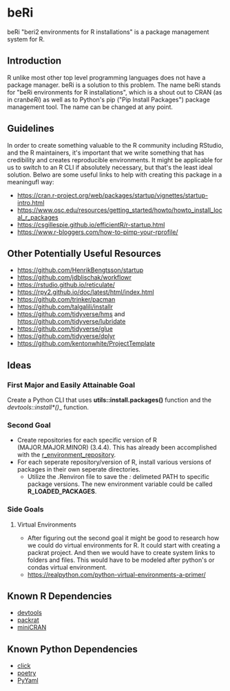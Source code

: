 # beRi
beRi "beri2 environments for R installations" is a package management system for R.


## Introduction

  R unlike most other top level programming languages does not have a package manager.  beRi is a solution to this problem.  The name beRi stands for "beRi environments for R installations", which is a shout out to CRAN (as in cran*beRi*) as well as to Python's pip ("Pip Install Packages") package management tool.  The name can be changed at any point.
  
## Guidelines

  In order to create something valuable to the R community including RStudio, and the R maintainers, it's important that we write something that has credibility and creates reproducible environments.  It might be applicable for us to switch to an R CLI if absolutely necessary, but that's the least ideal solution.  Belwo are some useful links to help with creating this package in a meaningufl way:
  * https://cran.r-project.org/web/packages/startup/vignettes/startup-intro.html
  * https://www.osc.edu/resources/getting_started/howto/howto_install_local_r_packages
  * https://csgillespie.github.io/efficientR/r-startup.html
  * https://www.r-bloggers.com/how-to-pimp-your-rprofile/
  
## Other Potentially Useful Resources

* https://github.com/HenrikBengtsson/startup
* https://github.com/jdblischak/workflowr
* https://rstudio.github.io/reticulate/
* https://rpy2.github.io/doc/latest/html/index.html
* https://github.com/trinker/pacman
* https://github.com/talgalili/installr
* https://github.com/tidyverse/hms and https://github.com/tidyverse/lubridate
* https://github.com/tidyverse/glue
* https://github.com/tidyverse/dplyr
* https://github.com/kentonwhite/ProjectTemplate

  
## Ideas 

### First Major and Easily Attainable Goal

  Create a Python CLI that uses __utils::install.packages()__ function and the __devtools::install_\*()__ function.

### Second Goal

  * Create repositories for each specific version of R (MAJOR.MAJOR.MINOR) (3.4.4).  This has already been accomplished with the [r_environment_repository](https://github.com/bioinformatics-collaborative/r_environments/tree/master/minor_local_libs).
  * For each seperate repository/version of R, install various versions of packages in their own seperate directories.
    * Utilize the .Renviron file to save the *:* delimeted PATH to specific package versions.  The new environment variable could be called __R_LOADED_PACKAGES__.

### Side Goals

1. Virtual Environments

    * After figuring out the second goal it might be good to research how we could do virtual environments for R.  It could start with creating a packrat project.  And then we would have to create system links to folders and files.  This would have to be modeled after python's or condas virtual environment.
    * https://realpython.com/python-virtual-environments-a-primer/

## Known R Dependencies
  * [devtools](https://github.com/r-lib/devtools)
  * [packrat](https://github.com/rstudio/packrat)
  * [miniCRAN](https://github.com/andrie/miniCRAN)

## Known Python Dependencies
  * [click](https://github.com/pallets/click)
  * [poetry](https://github.com/sdispater/poetry)
  * [PyYaml](http://pyyaml.org/wiki/PyYAMLDocumentation)
